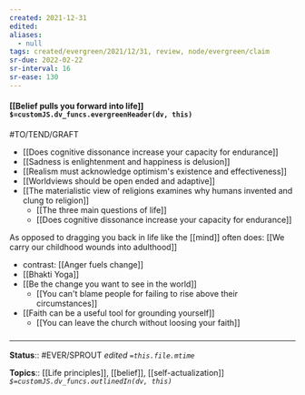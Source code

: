 ```yaml
---
created: 2021-12-31 
edited: 
aliases:
  - null
tags: created/evergreen/2021/12/31, review, node/evergreen/claim
sr-due: 2022-02-22
sr-interval: 16
sr-ease: 130
---
```


#### [[Belief pulls you forward into life]] `$=customJS.dv_funcs.evergreenHeader(dv, this)`

#TO/TEND/GRAFT 
- [[Does cognitive dissonance increase your capacity for endurance]]
- [[Sadness is enlightenment and happiness is delusion]]
- [[Realism must acknowledge optimism's existence and effectiveness]]
- [[Worldviews should be open ended and adaptive]]
- [[The materialistic view of religions examines why humans invented and clung to religion]]
	- [[The three main questions of life]]
	- [[Does cognitive dissonance increase your capacity for endurance]]

As opposed to dragging you back in life like the [[mind]] often does: 
[[We carry our childhood wounds into adulthood]]

- contrast: [[Anger fuels change]]
- [[Bhakti Yoga]]
- [[Be the change you want to see in the world]]
	- [[You can't blame people for failing to rise above their circumstances]]
- [[Faith can be a useful tool for grounding yourself]]
	- [[You can leave the church without loosing your faith]]

### <hr class="footnote"/>

**Status**:: #EVER/SPROUT
*edited `=this.file.mtime`*

**Topics**:: [[Life principles]], [[belief]], [[self-actualization]]
*`$=customJS.dv_funcs.outlinedIn(dv, this)`*
